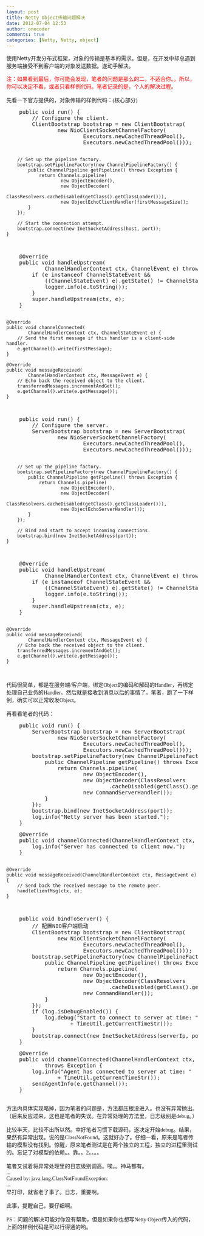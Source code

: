 ```yaml
---
layout: post
title: Netty Object传输问题解决
date: 2012-07-04 12:53
author: onecoder
comments: true
categories: [Netty, Netty, object]
---
```

使用Netty开发分布式框架，对象的传输是基本的需求。但是，在开发中却总遇到服务端接受不到客户端的对象发送数据。遂动手解决。
<div>
	<font color="#ff0000" style="font-family: Tahoma; font-size: 14px; ">注：如果看到最后，你可能会发现，笔者的问题是那么的二，不适合你。。所以，你可以决定不看，或者只看样例代码。笔者记录的是，个人的解决过程。</font><br style="font-family: Tahoma; font-size: 14px; " />
	<div style="font-family: Tahoma; font-size: 14px; ">
		&nbsp;</div>
	<div style="font-family: Tahoma; font-size: 14px; ">
		先看一下官方提供的，对象传输的样例代码：(核心部分)<br />
		<pre class="brush:java;title:'ObjectEchoClient.java';first-line:1;pad-line-numbers:true;highlight:null;collapse:false;">
    public void run() {
        // Configure the client.
        ClientBootstrap bootstrap = new ClientBootstrap(
                new NioClientSocketChannelFactory(
                        Executors.newCachedThreadPool(),
                        Executors.newCachedThreadPool()));

        // Set up the pipeline factory.
        bootstrap.setPipelineFactory(new ChannelPipelineFactory() {
            public ChannelPipeline getPipeline() throws Exception {
                return Channels.pipeline(
                        new ObjectEncoder(),
                        new ObjectDecoder(
                                ClassResolvers.cacheDisabled(getClass().getClassLoader())),
                        new ObjectEchoClientHandler(firstMessageSize));
            }
        });

        // Start the connection attempt.
        bootstrap.connect(new InetSocketAddress(host, port));
    }
</pre>
		<pre class="brush:java;title:'ObjectEchoClientHandler.java';first-line:1;pad-line-numbers:true;highlight:null;collapse:false;">
    @Override
    public void handleUpstream(
            ChannelHandlerContext ctx, ChannelEvent e) throws Exception {
        if (e instanceof ChannelStateEvent &amp;&amp;
            ((ChannelStateEvent) e).getState() != ChannelState.INTEREST_OPS) {
            logger.info(e.toString());
        }
        super.handleUpstream(ctx, e);
    }

    @Override
    public void channelConnected(
            ChannelHandlerContext ctx, ChannelStateEvent e) {
        // Send the first message if this handler is a client-side handler.
        e.getChannel().write(firstMessage);
    }

    @Override
    public void messageReceived(
            ChannelHandlerContext ctx, MessageEvent e) {
        // Echo back the received object to the client.
        transferredMessages.incrementAndGet();
        e.getChannel().write(e.getMessage());
    }
</pre>
	</div>
</div>
<pre class="brush:java;title:'ObjectEchoServer.java';first-line:1;pad-line-numbers:true;highlight:null;collapse:false;">
    public void run() {
        // Configure the server.
        ServerBootstrap bootstrap = new ServerBootstrap(
                new NioServerSocketChannelFactory(
                        Executors.newCachedThreadPool(),
                        Executors.newCachedThreadPool()));

        // Set up the pipeline factory.
        bootstrap.setPipelineFactory(new ChannelPipelineFactory() {
            public ChannelPipeline getPipeline() throws Exception {
                return Channels.pipeline(
                        new ObjectEncoder(),
                        new ObjectDecoder(
                                ClassResolvers.cacheDisabled(getClass().getClassLoader())),
                        new ObjectEchoServerHandler());
            }
        });

        // Bind and start to accept incoming connections.
        bootstrap.bind(new InetSocketAddress(port));
    }
</pre>
<pre class="brush:java;title:'ObjectEchoServerHandler.java';first-line:1;pad-line-numbers:true;highlight:null;collapse:false;">
    @Override
    public void handleUpstream(
            ChannelHandlerContext ctx, ChannelEvent e) throws Exception {
        if (e instanceof ChannelStateEvent &amp;&amp;
            ((ChannelStateEvent) e).getState() != ChannelState.INTEREST_OPS) {
            logger.info(e.toString());
        }
        super.handleUpstream(ctx, e);
    }

    @Override
    public void messageReceived(
            ChannelHandlerContext ctx, MessageEvent e) {
        // Echo back the received object to the client.
        transferredMessages.incrementAndGet();
        e.getChannel().write(e.getMessage());
    }

</pre>
<div style="font-family: Tahoma; font-size: 14px; ">
	代码很简单，都是在服务端/客户端，绑定Object的编码和解码的Handler，再绑定处理自己业务的Handler。然后就是接收到消息以后的事情了。笔者，跑了一下样例，确实可以正常收发Object。</div>
<div style="font-family: Tahoma; font-size: 14px; ">
	&nbsp;</div>
<div style="font-family: Tahoma; font-size: 14px; ">
	再看看笔者的代码：<br />
	<pre class="brush:java;title:'Server';first-line:1;pad-line-numbers:true;highlight:null;collapse:false;">
	public void run() {
		ServerBootstrap bootstrap = new ServerBootstrap(
				new NioServerSocketChannelFactory(
						Executors.newCachedThreadPool(),
						Executors.newCachedThreadPool()));
		bootstrap.setPipelineFactory(new ChannelPipelineFactory() {
			public ChannelPipeline getPipeline() throws Exception {
				return Channels.pipeline(
						new ObjectEncoder(),
						new ObjectDecoder(ClassResolvers
								.cacheDisabled(getClass().getClassLoader())),
						new CommandServerHandler());
			}
		});
		bootstrap.bind(new InetSocketAddress(port));
		log.info(&quot;Netty server has been started.&quot;);
	}
</pre>
</div>
<pre class="brush:java;title:'ServerHanlder';first-line:1;pad-line-numbers:true;highlight:null;collapse:false;">
	@Override
	public void channelConnected(ChannelHandlerContext ctx, ChannelStateEvent e) {
		log.info(&quot;Server has connected to client now.&quot;);
	}

	@Override
	public void messageReceived(ChannelHandlerContext ctx, MessageEvent e) {
		// Send back the received message to the remote peer.
		handleClientMsg(ctx, e);
	}
</pre>
<pre class="brush:java;title:'Client';first-line:1;pad-line-numbers:true;highlight:null;collapse:false;">
	public void bindToServer() {
		// 配置NIO客户端启动
		ClientBootstrap bootstrap = new ClientBootstrap(
				new NioClientSocketChannelFactory(
						Executors.newCachedThreadPool(),
						Executors.newCachedThreadPool()));
		bootstrap.setPipelineFactory(new ChannelPipelineFactory() {
			public ChannelPipeline getPipeline() throws Exception {
				return Channels.pipeline(
						new ObjectEncoder(),
						new ObjectDecoder(ClassResolvers
								.cacheDisabled(getClass().getClassLoader())),
						new CommandHandler());
			}
		});
		if (log.isDebugEnabled()) {
			log.debug(&quot;Start to connect to server at time: &quot;
					+ TimeUtil.getCurrentTimeStr());
		}
		bootstrap.connect(new InetSocketAddress(serverIp, port));
	}
</pre>
<pre class="brush:java;title:'ClientHandler';first-line:1;pad-line-numbers:true;highlight:null;collapse:false;">
	@Override
	public void channelConnected(ChannelHandlerContext ctx, ChannelStateEvent e)
			throws Exception {
		log.info(&quot;Agent has connected to server at time: &quot;
				+ TimeUtil.getCurrentTimeStr());
		sendAgentInfo(e.getChannel());
	}

</pre>
<div style="font-family: Tahoma; font-size: 14px; ">
	<div>
		方法内具体实现略掉，因为笔者的问题是，方法都压根没进入。也没有异常抛出。（后来反应过来，这也是笔者的失误。在异常处理的方法里，日志级别是debug。）</div>
	<div>
		&nbsp;</div>
</div>
<div style="font-family: Tahoma; font-size: 14px; ">
	比较半天，比较不出所以然。幸好笔者习惯下载源码，遂决定开始debug。结果，果然有异常出现。说的是ClassNotFound。这就好办了。仔细一看，原来是笔者传输的模型没有找到。惊醒，原来笔者测试是在两个独立的工程，独立的进程里测试的。忘记了对模型的依赖。。靠。。2。。。。</div>
<div style="font-family: Tahoma; font-size: 14px; ">
	&nbsp;</div>
<div style="font-family: Tahoma; font-size: 14px; ">
	笔者又试着将异常处理里的日志级别调高。唉。。神马都有。</div>
<div style="font-family: Tahoma; font-size: 14px; ">
	...</div>
<div style="font-family: Tahoma; font-size: 14px; ">
	Caused by: java.lang.ClassNotFoundException:</div>
<div style="font-family: Tahoma; font-size: 14px; ">
	...</div>
<div style="font-family: Tahoma; font-size: 14px; ">
	早打印，就省老了事了。日志，重要啊。</div>
<div style="font-family: Tahoma; font-size: 14px; ">
	&nbsp;</div>
<div style="font-family: Tahoma; font-size: 14px; ">
	此事，提醒自己，要仔细啊。</div>
<div style="font-family: Tahoma; font-size: 14px; ">
	&nbsp;</div>
<div style="font-family: Tahoma; font-size: 14px; ">
	PS：问题的解决可能对你没有帮助，但是如果你也想写Netty Object传入的代码，上面的样例代码是可以行得通的哟。</div>

